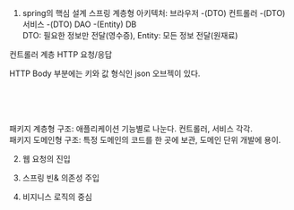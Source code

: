 1. spring의 핵심 설계
스프링 계층형 아키텍처: 브라우저 -(DTO) 컨트롤러 -(DTO) 서비스 -(DTO) DAO -(Entity) DB  
DTO: 필요한 정보만 전달(영수증), Entity: 모든 정보 전달(원재료)

컨트롤러 계층
HTTP 요청/응답

HTTP Body 부분에는 키와 값 형식인 json 오브젝이 있다. 

<br><br><br>

패키지 계층형 구조: 애플리케이션 기능별로 나눈다. 컨트롤러, 서비스 각각.  
패키지 도메인형 구조: 특정 도메인의 코드를 한 곳에 보관, 도메인 단위 개발에 용이.





2. 웹 요청의 진입

3. 스프링 빈& 의존성 주입

4. 비지니스 로직의 중심
